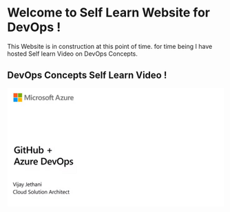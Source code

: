 # Welcome to Self Learn Website for DevOps !

This Website is in construction at this point of time. for time being I have hosted Self learn Video on DevOps Concepts.


## DevOps Concepts Self Learn Video !

[![DevOpsConcepts](Images/DevOpsConcepts.JPG)](https://youtu.be/MEq3HUADFwQ)
